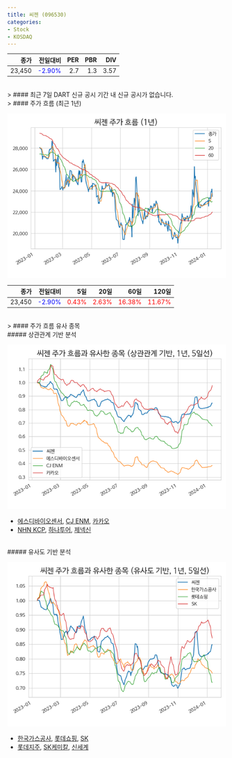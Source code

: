 ```yaml
---
title: 씨젠 (096530)
categories:
- Stock
- KOSDAQ
---
```


|종가|전일대비|PER|PBR|DIV|
|---:|-------:|--:|--:|--:|
|23,450|<span style="color: blue">-2.90%</span>|2.7|1.3|3.57|

<!-- more -->

<br>
> #### 최근 7일 DART 신규 공시
기간 내 신규 공시가 없습니다.

<br>
> #### 주가 흐름 (최근 1년)

![096530](/assets/images/stock/096530.png)

|종가|전일대비|5일|20일|60일|120일|
|---:|-------:|--:|---:|---:|----:|
|23,450|<span style="color: blue">-2.90%</span>|<span style="color: red">0.43%</span>|<span style="color: red">2.63%</span>|<span style="color: red">16.38%</span>|<span style="color: red">11.67%</span>|

<br>
> #### 주가 흐름 유사 종목

<br>
##### 상관관계 기반 분석

![096530](/assets/images/stock/096530_corr.png)
- [에스디바이오센서](/137310/), [CJ ENM](/035760/), [카카오](/035720/)
- [NHN KCP](/060250/), [하나투어](/039130/), [제넥신](/095700/)

<br>
##### 유사도 기반 분석

![096530](/assets/images/stock/096530_sim.png)
- [한국가스공사](/036460/), [롯데쇼핑](/023530/), [SK](/034730/)
- [롯데지주](/004990/), [SK케미칼](/285130/), [신세계](/004170/)